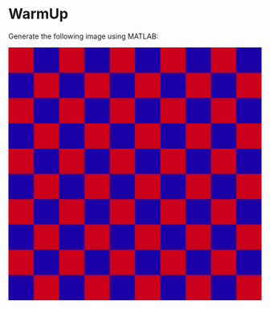 # WarmUp
Generate the following image using MATLAB:

![](https://github.com/MehdiSaraeian/MachineVision/blob/master/1.WarmUp/1.WarmUp/WarmUp.png)
